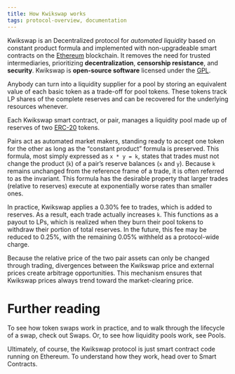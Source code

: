 ```yaml
---
title: How Kwikswap works
tags: protocol-overview, documentation
---
```



Kwikswap is an Decentralized protocol for _automated liquidity_ based on <Link to="/docs/v1/protocol-overview/glossary/#constant-product-formula">constant product formula</Link>
and implemented with non-upgradeable smart contracts on the [Ethereum](https://ethereum.org/) blockchain. 
It removes the need for trusted intermediaries, prioritizing **decentralization**, **censorship resistance**, 
and **security**. Kwikswap is **open-source software** licensed under the
[GPL](https://en.wikipedia.org/wiki/GNU_General_Public_License).

Anybody can turn into a liquidity supplier for a pool by storing an equivalent value of each basic token as a trade-off for pool tokens. These tokens track LP shares of the complete reserves and can be recovered for the underlying resources whenever.

Each Kwikswap smart contract, or pair, manages a liquidity pool made up of reserves of two [ERC-20](https://eips.ethereum.org/EIPS/eip-20) tokens.

Pairs act as automated market makers, standing ready to accept one token for the other as long as the “constant product” formula is preserved. This formula, most simply expressed as `x * y = k`, states that trades must not change the product (`k`) of a pair’s reserve balances (`x` and `y`). Because `k` remains unchanged from the reference frame of a trade, it is often referred to as the invariant. This formula has the desirable property that larger trades (relative to reserves) execute at exponentially worse rates than smaller ones.

In practice, Kwikswap applies a 0.30% fee to trades, which is added to reserves. As a result, each trade actually increases `k`. This functions as a payout to LPs, which is realized when they burn their pool tokens to withdraw their portion of total reserves. In the future, this fee may be reduced to 0.25%, with the remaining 0.05% withheld as a protocol-wide charge.

Because the relative price of the two pair assets can only be changed through trading, divergences between the Kwikswap price and external prices create arbitrage opportunities. This mechanism ensures that Kwikswap prices always trend toward the market-clearing price.

# Further reading

To see how token swaps work in practice, and to walk through the lifecycle of a swap, check out <Link to="/docs/v1/core-concepts/swaps">Swaps</Link>. Or, to see how liquidity pools work, see <Link to="/docs/v1/core-concepts/pools">Pools</Link>.

Ultimately, of course, the Kwikswap protocol is just smart contract code running on Ethereum. To understand how they work, head over to <Link to="/docs/v1/protocol-overview/smart-contracts/">Smart Contracts</Link>.
